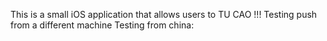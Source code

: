 This is a small iOS application that allows users to TU CAO !!!
Testing push from a different machine
Testing from china:

